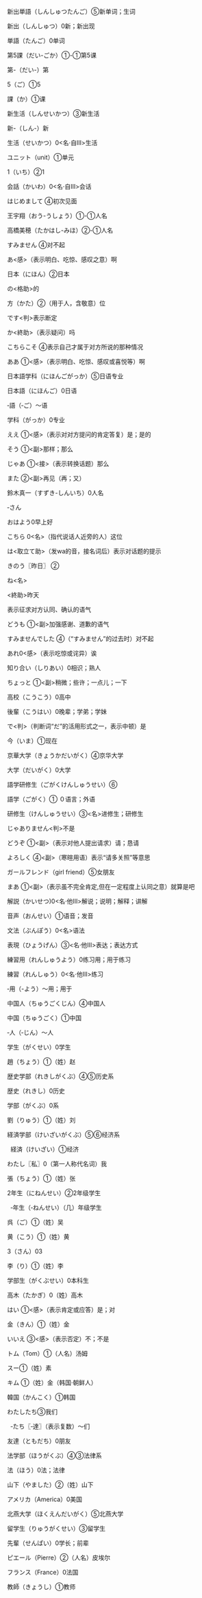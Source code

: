 新出単語（しんしゅつたんご）⑤新单词；生词

新出（しんしゅつ）0新；新出现

単語（たんご）0单词

第5課（だい-ごか）①-①第5课

第-（だい-）第

5（ご）①5

課（か）①课

新生活（しんせいかつ）③新生活

新-（しん-）新

生活（せいかつ）0<名·自Ⅲ>生活

ユニット（unit）①单元

1（いち）②1

会話（かいわ）0<名·自Ⅲ>会话

はじめまして ④初次见面

王宇翔（おう-うしょう）①-①人名

高橋美穂（たかはし-みほ）②-①人名

すみません ④对不起

あ<感>（表示明白、吃惊、感叹之意）啊

日本（にほん）②日本

の<格助>的

方（かた）②（用于人，含敬意）位

です<判>表示断定

か<終助>（表示疑问）吗

こちらこそ ④表示自己才属于对方所说的那种情况

ああ ①<感>（表示明白、吃惊、感叹或喜悦等）啊

日本語学科（にほんごがっか）⑤日语专业

日本語（にほんご）0日语

‐語（‐ご）～语

学科（がっか）0专业

ええ ①<感>（表示对对方提问的肯定答复）是；是的

そう ①<副>那样；那么

じゃあ ①<接>（表示转换话题）那么

また ②<副>再见（再；又）

鈴木真一（すずき-しんいち）0人名

‐さん

おはよう0早上好

こちら 0<名>（指代说话人近旁的人）这位

は<取立て助>（发wa的音，接名词后）表示对话题的提示

きのう〖昨日〗 ②

ね<名>

<終助>昨天

表示征求对方认同、确认的语气

どうも ①<副>加强感谢、道歉的语气

すみませんでした ④（“すみません”的过去时）对不起

あれ0<感>（表示吃惊或诧异）诶

知り合い（しりあい）0相识；熟人

ちょっと ①<副>稍微；些许；一点儿；一下

高校（こうこう）0高中

後輩（こうはい）0晚辈；学弟；学妹

で<判>（判断词“だ”的活用形式之一，表示中顿）是

今（いま）①现在

京華大学（きょうかだいがく）④京华大学

大学（だいがく）0大学

語学研修生（ごがくけんしゅうせい）⑥

語学（ごがく）① ０语言；外语

研修生（けんしゅうせい）③<名>进修生；研修生

じゃありません<判>不是

どうぞ ①<副>（表示对他人提出请求）请；恳请

よろしく ④<副>（寒暄用语）表示“请多关照”等意思

ガールフレンド（girl friend）⑤女朋友

まあ ①<副>（表示虽不完全肯定,但在一定程度上认同之意）就算是吧

解説（かいせつ)0<名·他Ⅲ>解说；说明；解释；讲解

音声（おんせい）①语音；发音

文法（ぶんぽう）0<名>语法

表現（ひょうげん）③<名·他Ⅲ>表达；表达方式

練習用（れんしゅうよう）0练习用；用于练习

練習（れんしゅう）0<名·他Ⅲ>练习

‐用（-よう）～用；用于

中国人（ちゅうごくじん）④中国人

中国（ちゅうごく）①中国

‐人（‐じん）～人

学生（がくせい）0学生

趙（ちょう）①（姓）赵

歴史学部（れきしがくぶ）④⑤历史系

歴史（れきし）0历史

学部（がくぶ）0系

劉（りゅう）①（姓）刘

経済学部（けいざいがくぶ）⑤⑥经济系

  経済（けいざい）①经济

わたし〖私〗0（第一人称代名词）我

張（ちょう）①（姓）张

2年生（にねんせい）②2年级学生

  ‐年生（‐ねんせい）（几）年级学生

呉（ご）①（姓）吴

黄（こう）①（姓）黄

3（さん）03

李（り）①（姓）李

学部生（がくぶせい）0本科生

高木（たかぎ）0（姓）高木

はい ①<感>（表示肯定或应答）是；对

金（きん）①（姓）金

いいえ ③<感>（表示否定）不；不是

トム（Tom）①（人名）汤姆

スー①（姓）素

キム ①（姓）金（韩国·朝鲜人）

韓国（かんこく）①韩国

わたしたち③我们

  ‐たち〖‐達〗（表示复数）～们

友達（ともだち）0朋友

法学部（ほうがくぶ）④③法律系

法（ほう）0法；法律

山下（やました）②（姓）山下

アメリカ（America）0美国

北燕大学（ほくえんだいがく）⑤北燕大学

留学生（りゅうがくせい）③留学生

先輩（せんぱい）0学长；前辈

ピエール（Pierre）②（人名）皮埃尔

フランス（France）0法国

教師（きょうし）①教师

